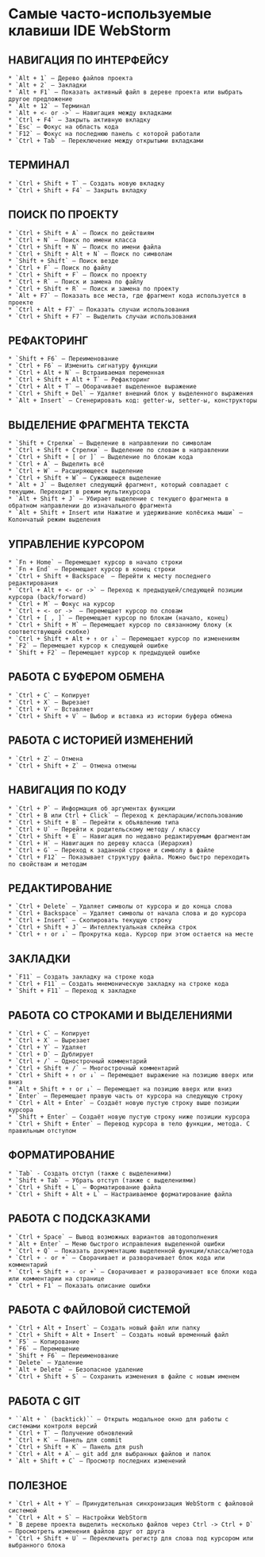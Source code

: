 # Самые часто-используемые клавиши IDE WebStorm

## НАВИГАЦИЯ ПО ИНТЕРФЕЙСУ

    * `Alt + 1` — Дерево файлов проекта
    * `Alt + 2` — Закладки
    * `Alt + F1` — Показать активный файл в дереве проекта или выбрать другое предложение
    * `Alt + 12` — Терминал
    * `Alt + <- or ->` — Навигация между вкладками
    * `Ctrl + F4` — Закрыть активную вкладку
    * `Esc` — Фокус на область кода
    * `F12` — Фокус на последнюю панель с которой работали
    * `Ctrl + Tab` — Переключение между открытыми вкладками

## ТЕРМИНАЛ

    * `Ctrl + Shift + T` — Создать новую вкладку
    * `Ctrl + Shift + F4` — Закрыть вкладку

## ПОИСК ПО ПРОЕКТУ

    * `Ctrl + Shift + A` — Поиск по действиям
    * `Ctrl + N` — Поиск по имени класса
    * `Ctrl + Shift + N` — Поиск по имени файла
    * `Ctrl + Shift + Alt + N` — Поиск по символам
    * `Shift + Shift` — Поиск везде
    * `Ctrl + F` — Поиск по файлу
    * `Ctrl + Shift + F` — Поиск по проекту
    * `Ctrl + R` — Поиск и замена по файлу
    * `Ctrl + Shift + R` — Поиск и замена по проекту
    * `Alt + F7` — Показать все места, где фрагмент кода используется в проекте
    * `Ctrl + Alt + F7` — Показать случаи использования
    * `Ctrl + Shift + F7` — Выделить случаи использования

## РЕФАКТОРИНГ

    * `Shift + F6` — Переименование
    * `Ctrl + F6` — Изменить сигнатуру функции
    * `Ctrl + Alt + N` — Встраиваемая переменная
    * `Ctrl + Shift + Alt + T` — Рефакторинг
    * `Ctrl + Alt + T` — Оборачивает выделенное выражение
    * `Ctrl + Shift + Del` — Удаляет внешний блок у выделенного выражения
    * `Alt + Insert` — Сгенерировать код: getter-ы, setter-ы, конструкторы

## ВЫДЕЛЕНИЕ ФРАГМЕНТА ТЕКСТА
  
    * `Shift + Стрелки` — Выделение в направлении по символам
    * `Ctrl + Shift + Стрелки` — Выделение по словам в направлении
    * `Ctrl + Shift + [ or ]` — Выделение по блокам кода
    * `Ctrl + A` — Выделить всё
    * `Ctrl + W` — Расширяющееся выделение
    * `Ctrl + Shift + W` — Сужающееся выделение
    * `Alt + J` — Выделяет следующий фрагмент, который совпадает с текущим. Переходит в режим мультикурсора
    * `Alt + Shift + J` — Убирает выделение с текущего фрагмента в обратном направлении до изначального фрагмента
    * `Alt + Shift + Insert или Нажатие и удерживание колёсика мыши` — Колончатый режим выделения

## УПРАВЛЕНИЕ КУРСОРОМ

    * `Fn + Home` — Перемещает курсор в начало строки
    * `Fn + End` — Перемещает курсор в конец строки
    * `Ctrl + Shift + Backspace` — Перейти к месту последнего редактирования
    * `Ctrl + Alt + <- or ->` — Переход к предыдущей/следующей позиции курсора (back/forward)
    * `Ctrl + M` — Фокус на курсор
    * `Ctrl + <- or ->` — Перемещает курсор по словам
    * `Ctrl + [ , ]` — Перемещает курсор по блокам (начало, конец)
    * `Ctrl + Shift + M` — Перемещает курсор по связанному блоку (к соответствующей скобке)
    * `Ctrl + Shift + Alt + ↑ or ↓` — Перемещает курсор по изменениям
    * `F2` — Перемещает курсор к следующей ошибке
    * `Shift + F2` — Перемещает курсор к предыдущей ошибке

## РАБОТА С БУФЕРОМ ОБМЕНА

    * `Ctrl + C` — Копирует
    * `Ctrl + X` — Вырезает
    * `Ctrl + V` — Вставляет
    * `Ctrl + Shift + V` — Выбор и вставка из истории буфера обмена

## РАБОТА С ИСТОРИЕЙ ИЗМЕНЕНИЙ

    * `Ctrl + Z` — Отмена
    * `Ctrl + Shift + Z` — Отмена отмены

## НАВИГАЦИЯ ПО КОДУ

    * `Ctrl + P` — Информация об аргументах функции
    * `Ctrl + B или Ctrl + Click` — Переход к декларации/использованию
    * `Ctrl + Shift + B` — Перейти к объявлению типа
    * `Ctrl + U` — Перейти к родительскому методу / классу
    * `Ctrl + Shift + E` — Навигация по недавно редактируемым фрагментам
    * `Ctrl + H` — Навигация по дереву класса (Иерархия)
    * `Ctrl + G` — Переход к заданной строке и символу в файле
    * `Ctrl + F12` — Показывает структуру файла. Можно быстро переходить по свойствам и методам

## РЕДАКТИРОВАНИЕ

    * `Ctrl + Delete` — Удаляет символы от курсора и до конца слова
    * `Ctrl + Backspace` — Удаляет символы от начала слова и до курсора
    * `Ctrl + Insert` — Скопировать текущую строку
    * `Ctrl + Shift + J` — Интеллектуальная склейка строк
    * `Ctrl + ↑ or ↓` — Прокрутка кода. Курсор при этом остается на месте

## ЗАКЛАДКИ

    * `F11` — Создать закладку на строке кода
    * `Ctrl + F11` — Создать мнемоническую закладку на строке кода
    * `Shift + F11` — Переход к закладке

## РАБОТА СО СТРОКАМИ И ВЫДЕЛЕНИЯМИ

    * `Ctrl + C` — Копирует
    * `Ctrl + X` — Вырезает
    * `Ctrl + Y` — Удаляет
    * `Ctrl + D` — Дублирует
    * `Ctrl + /` — Однострочный комментарий
    * `Ctrl + Shift + /` — Многострочный комментарий
    * `Ctrl + Shift + ↑ or ↓` — Перемещает выражение на позицию вверх или вниз
    * `Alt + Shift + ↑ or ↓` — Перемещает на позицию вверх или вниз
    * `Enter` — Перемещает правую часть от курсора на следующую строку
    * `Ctrl + Alt + Enter` — Создаёт новую пустую строку выше позиции курсора
    * `Shift + Enter` — Создаёт новую пустую строку ниже позиции курсора
    * `Ctrl + Shift + Enter` — Перевод курсора в тело функции, метода. С правильным отступом

## ФОРМАТИРОВАНИЕ

    * `Tab` - Создать отступ (также с выделениями)
    * `Shift + Tab` — Убрать отступ (также с выделениями)
    * `Ctrl + Shift + L` — Форматирование файла
    * `Ctrl + Shift + Alt + L` — Настраиваемое форматирование файла

## РАБОТА С ПОДСКАЗКАМИ

    * `Ctrl + Space` — Вывод возможных вариантов автодополнения
    * `Alt + Enter` — Меню быстрого исправления выделенной ошибки
    * `Ctrl + Q` — Показать документацию выделенной функции/класса/метода
    * `Ctrl + - or +` — Сворачивает и разворачивает блок кода или комментарий
    * `Ctrl + Shift + - or +` — Сворачивает и разворачивает все блоки кода или комментарии на странице
    * `Ctrl + F1` — Показать описание ошибки

## РАБОТА С ФАЙЛОВОЙ СИСТЕМОЙ

    * `Ctrl + Alt + Insert` — Создать новый файл или папку
    * `Ctrl + Shift + Alt + Insert` — Создать новый временный файл
    * `F5` — Копирование
    * `F6` — Перемещение
    * `Shift + F6` — Переименование
    * `Delete` — Удаление
    * `Alt + Delete` — Безопасное удаление
    * `Ctrl + Shift + S` — Сохранить изменения в файле с новым именем

## РАБОТА С GIT

    * ``Alt + ` (backtick)`` — Открыть модальное окно для работы с системами контроля версий
    * `Ctrl + T` — Получение обновлений
    * `Ctrl + K` — Панель для commit
    * `Ctrl + Shift + K` — Панель для push
    * `Ctrl + Alt + A` — git add для выбранных файлов и папок
    * `Alt + Shift + C` — Просмотр последних изменений

## ПОЛЕЗНОЕ

    * `Ctrl + Alt + Y` — Принудительная синхронизация WebStorm с файловой системой
    * `Ctrl + Alt + S` — Настройки WebStorm
    * `В дереве проекта выделить несколько файлов через Ctrl -> Ctrl + D` — Просмотреть изменения файлов друг от друга
    * `Ctrl + Shift + U` — Переключить регистр для слова под курсором или выбранного блока
